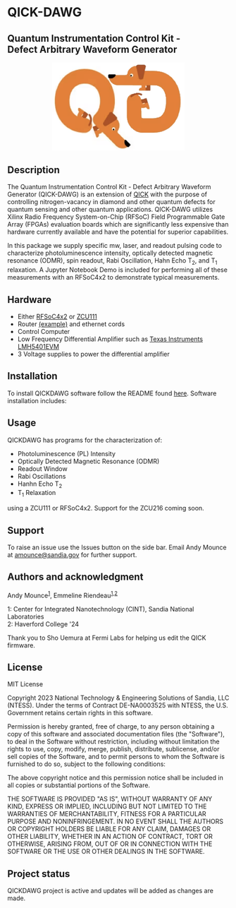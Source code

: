 # QICK-DAWG

## Quantum Instrumentation Control Kit - <br/>Defect Arbitrary Waveform Generator 
<p align="center">
    <img src="graphics/QD_logo.png"
        alt="QD logo"
        width="300x"/>
</p>


## Description
The Quantum Instrumentation Control Kit - Defect Arbitrary Waveform Generator (QICK-DAWG) is an extension of [QICK](https://github.com/openquantumhardware/qick) with the purpose of controlling nitrogen-vacancy in diamond and other quantum defects for quantum sensing and other quantum applications.  QICK-DAWG utilizes Xilinx Radio Frequency System-on-Chip (RFSoC) Field Programmable Gate Array (FPGAs) evaluation boards which are significantly less expensive than hardware currently available and have the potential for superior capabilities.

In this package we supply specific mw, laser, and readout pulsing code to characterize  photoluminescence intensity, optically detected magnetic resonance (ODMR), spin readout, Rabi Oscillation, Hahn Echo T<sub>2</sub>, and T<sub>1</sub> relaxation. A Jupyter Notebook Demo is included for performing all of these measurements with an RFSoC4x2 to demonstrate typical measurements. 

## Hardware

- Either [RFSoC4x2](https://www.xilinx.com/support/university/xup-boards/RFSoC4x2.html)  or [ZCU111](https://www.xilinx.com/products/boards-and-kits/zcu111.html)
- Router [(example)](https://www.amazon.com/TP-Link-Integrated-Lightening-Protection-TL-R605/dp/B08QTXNWZ1/ref=asc_df_B08QTXNWZ1/?tag=hyprod-20&linkCode=df0&hvadid=475692076734&hvpos=&hvnetw=g&hvrand=3761702075041011209&hvpone=&hvptwo=&hvqmt=&hvdev=c&hvdvcmdl=&hvlocint=&hvlocphy=1022494&hvtargid=pla-1149738264234&psc=1) and ethernet cords
- Control Computer 
- Low Frequency Differential Amplifier such as  [Texas Instruments LMH5401EVM](https://www.digikey.com/en/products/detail/texas-instruments/LMH5401EVM/5031896?s=N4IgTCBcDaIDIFkASBWALABgIwFEBqCIAugL5A)
- 3 Voltage supplies to power the differential amplifier

## Installation
To install QICKDAWG software follow the README found [here](https://gitlab-ex.sandia.gov/amounce/qickdawg/-/blob/main/installation/RFSoC4x2_ReadMe.md#quantum-instrumentation-control-kit-defect-arbitary-waveform-generator). Software installation includes:

## Usage
QICKDAWG has programs for the characterization of:
- Photoluminescence (PL) Intensity
- Optically Detected Magnetic Resonance (ODMR)
- Readout Window
- Rabi Oscillations 
- Hanhn Echo T<sub>2</sub>
- T<sub>1</sub> Relaxation

using a ZCU111 or RFSoC4x2. Support for the ZCU216 coming soon. 

<!-- ### Example use: ###

Optically Detected Magnetic Resonance (ODMR) is one of the QICKDAWG demo pulse sequences. To run ODMR, and any of the other pulse sequences, you must first set the default configuration. The following code, found in the demo Jupyter Notebook, sets the deault configuration.
<p align="center">
    <img src="graphics/config_example.PNG"
        alt="configuration code example"
        width="500x"/>
</p>

The following code copies the default configuration, adjusts a a few configuration settings, and runs ODMR. This code is found in the demo Jupyter Notebook. 

<p align="center">
    <img src="graphics/odmr_example_code.PNG"
        alt="configuration code example"
        width="400x"/>
</p>

The pulse sequencing for ODMR is configured in LockinODMR.py as: 

<p align="center">
    <img src="graphics/odmr_pulse.jpg"
        alt="pulse sequencing for ODMR "
        width="300x"/>
</p>

This is a graph of microwave frequency (MHz) versus ODMR contrast made from data collected using the QICKDAWG ODMR pulse sequencing.

<p align="center">
    <img src="graphics/odmr_example_graph.png"
        alt="pulse sequencing for ODMR "
        width="200x"/>
</p>
 -->

## Support
To raise an issue use the Issues button on the side bar. Email Andy Mounce at amounce@sandia.gov for further support. 


## Authors and acknowledgment
Andy Mounce<sup>[1](#CINT)</sup>, Emmeline Riendeau<sup>[1](#CINT),[2](#Hav)</sup> 

<a name="CINT">1</a>: Center for Integrated Nanotechnology (CINT), Sandia National Laboratories<br>
<a name="Hav">2</a>: Haverford College '24

Thank you to Sho Uemura at Fermi Labs for helping us edit the QICK firmware. 


## License
MIT License 

Copyright 2023 National Technology & Engineering Solutions of Sandia, LLC (NTESS). Under the terms of Contract DE-NA0003525 with NTESS, the U.S. Government retains certain rights in this software.


Permission is hereby granted, free of charge, to any person obtaining a copy
of this software and associated documentation files (the "Software"), to deal
in the Software without restriction, including without limitation the rights
to use, copy, modify, merge, publish, distribute, sublicense, and/or sell
copies of the Software, and to permit persons to whom the Software is
furnished to do so, subject to the following conditions:

The above copyright notice and this permission notice shall be included in all
copies or substantial portions of the Software.

THE SOFTWARE IS PROVIDED "AS IS", WITHOUT WARRANTY OF ANY KIND,
EXPRESS OR IMPLIED, INCLUDING BUT NOT LIMITED TO THE WARRANTIES OF
MERCHANTABILITY, FITNESS FOR A PARTICULAR PURPOSE AND NONINFRINGEMENT.
IN NO EVENT SHALL THE AUTHORS OR COPYRIGHT HOLDERS BE LIABLE FOR ANY CLAIM,
DAMAGES OR OTHER LIABILITY, WHETHER IN AN ACTION OF CONTRACT, TORT OR
OTHERWISE, ARISING FROM, OUT OF OR IN CONNECTION WITH THE SOFTWARE OR THE USE
OR OTHER DEALINGS IN THE SOFTWARE.

## Project status
QICKDAWG project is active and updates will be added as changes are made. 


